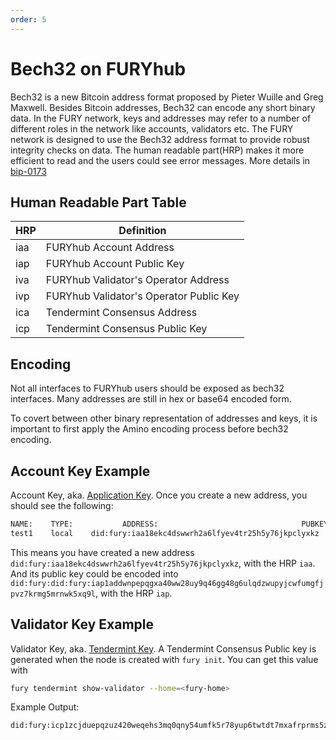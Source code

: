 ```yaml
---
order: 5
---
```


# Bech32 on FURYhub

Bech32 is a new Bitcoin address format proposed by Pieter Wuille and Greg Maxwell. Besides Bitcoin addresses, Bech32 can encode any short binary data. In the FURY network, keys and addresses may refer to a number of different roles in the network like accounts, validators etc. The FURY network is designed to use the Bech32 address format to provide robust integrity checks on data. The human readable part(HRP) makes it more efficient to read and the users could see error messages. More details in [bip-0173](https://github.com/bitcoin/bips/blob/master/bip-0173.mediawiki)

## Human Readable Part Table

| HRP | Definition                              |
| --- | --------------------------------------- |
| iaa | FURYhub Account Address                 |
| iap | FURYhub Account Public Key              |
| iva | FURYhub Validator's Operator Address    |
| ivp | FURYhub Validator's Operator Public Key |
| ica | Tendermint Consensus Address            |
| icp | Tendermint Consensus Public Key         |

## Encoding

Not all interfaces to FURYhub users should be exposed as bech32 interfaces. Many addresses are still in hex or base64 encoded form.

To covert between other binary representation of addresses and keys, it is important to first apply the Amino encoding process before bech32 encoding.

## Account Key Example

Account Key, aka. [Application Key](validator-faq.md#application-key). Once you create a new address, you should see the following:

```bash
NAME:    TYPE:           ADDRESS:                                PUBKEY:
test1    local    did:fury:iaa18ekc4dswwrh2a6lfyev4tr25h5y76jkpclyxkz    did:fury:did:fury:iap1addwnpepqgxa40ww28uy9q46gg48g6ulqdzwupyjcwfumgfjpvz7krmg5mrnwk5xq9l
```

This means you have created a new address `did:fury:iaa18ekc4dswwrh2a6lfyev4tr25h5y76jkpclyxkz`, with the HRP `iaa`. And its public key could be encoded into `did:fury:did:fury:iap1addwnpepqgxa40ww28uy9q46gg48g6ulqdzwupyjcwfumgfjpvz7krmg5mrnwk5xq9l`, with the HRP `iap`.

## Validator Key Example

Validator Key, aka. [Tendermint Key](validator-faq.md#tendermint-key). A Tendermint Consensus Public key is generated when the node is created with  `fury init`.
You can get this value with

```bash
fury tendermint show-validator --home=<fury-home>
```

Example Output:

```bash
did:fury:icp1zcjduepqzuz420weqehs3mq0qny54umfk5r78yup6twtdt7mxafrprms5zqsjeuxvx
```
